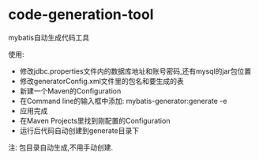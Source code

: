 # code-generation-tool
mybatis自动生成代码工具

使用:
* 修改jdbc.properties文件内的数据库地址和账号密码,还有mysql的jar包位置
* 修改generatorConfig.xml文件里的包名和要生成的表
* 新建一个Maven的Configuration
* 在Command line的输入框中添加: mybatis-generator:generate -e
* 应用完成
* 在Maven Projects里找到刚配置的Configuration
* 运行后代码自动创建到generate目录下

注: 包目录自动生成,不用手动创建.